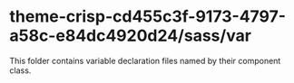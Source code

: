 # theme-crisp-cd455c3f-9173-4797-a58c-e84dc4920d24/sass/var

This folder contains variable declaration files named by their component class.
